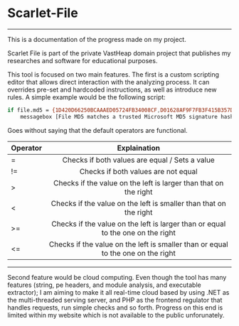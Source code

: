 # Scarlet-File
___
This is a documentation of the progress made on my project.

Scarlet File is part of the private VastHeap domain project that publishes my researches and software for educational purposes.

This tool is focused on two main features. The first is a custom scripting editor that allows direct interaction with the analyzing process. It can overrides pre-set and hardcoded instructions, as well as introduce new rules.
A simple example would be the following script:

```sh
if file.md5 = {1D420D66250BCAAAED05724FB34008CF,D01628AF9F7FB3F415B357D446FBE6D9,8A4883F5E7AC37444F23279239553878}
    messagebox [File MD5 matches a trusted Microsoft MD5 signature hash, information]
```
Goes without saying that the default operators are functional.

| Operator        |     Explaination       |   
| ------------- |:-------------:| 
|=|Checks if both values are equal / Sets a value|  
|!=|Checks if both values are not equal|    
|>|Checks if the value on the left is larger than that on the right|
|<|Checks if the value on the left is smaller than that on the right|
|>=|Checks if the value on the left is larger than or equal to the one on the right|
|<=|Checks if the value on the left is smaller than or equal to the one on the right|
___

Second feature would be cloud computing. Even though the tool has many features (string, pe headers, and module analysis, and executable extractor); I am aiming to make it all real-time cloud based by using .NET as the multi-threaded serving server, and PHP as the frontend regulator that handles requests, run simple checks and so forth. Progress on this end is limited within my website which is not available to the public unforunately. 
